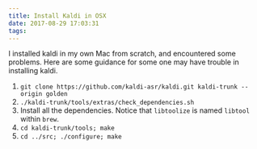 ```yaml
---
title: Install Kaldi in OSX
date: 2017-08-29 17:03:31
tags:
---
```


I installed kaldi in my own Mac from scratch, and encountered some problems.
Here are some guidance for some one may have trouble in installing kaldi.

1. `git clone https://github.com/kaldi-asr/kaldi.git kaldi-trunk --origin golden`
2. `./kaldi-trunk/tools/extras/check_dependencies.sh`
3. Install all the dependencies. Notice that `libtoolize` is named `libtool` within `brew`.
4. `cd kaldi-trunk/tools; make`
5. `cd ../src; ./configure; make`
